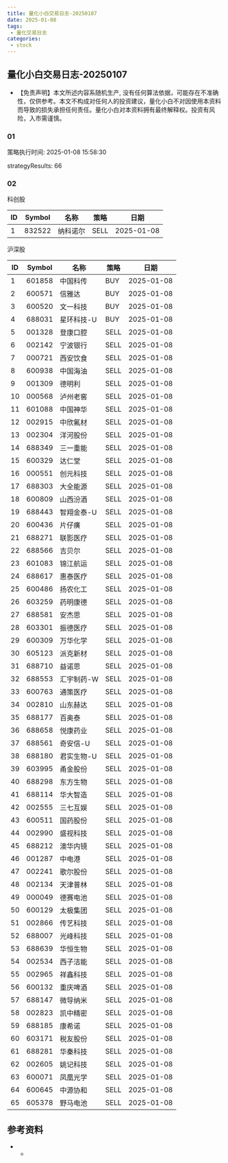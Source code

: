 ```yaml
---
title: 量化小白交易日志-20250107
date: 2025-01-08
tags:
 - 量化交易日志
categories: 
 - stock
---
```


## 量化小白交易日志-20250107
- 【免责声明】本文所述内容系随机生产, 没有任何算法依据，可能存在不准确性，仅供参考。本文不构成对任何人的投资建议，量化小白不对因使用本资料而导致的损失承担任何责任。量化小白对本资料拥有最终解释权。投资有风险，入市需谨慎。

### 01

策略执行时间: 2025-01-08 15:58:30

strategyResults: 66

### 02

科创股

|ID|Symbol|名称|策略|日期|
| ---- | ---- | ---- | ---- | ---- |
|1|832522|纳科诺尔|SELL|2025-01-08|

沪深股

|ID|Symbol|名称|策略|日期|
| ---- | ---- | ---- | ---- | ---- |
|1|601858|中国科传|BUY|2025-01-08|
|2|600571|信雅达|BUY|2025-01-08|
|3|600520|文一科技|BUY|2025-01-08|
|4|688031|星环科技-U|BUY|2025-01-08|
|5|001328|登康口腔|SELL|2025-01-08|
|6|002142|宁波银行|SELL|2025-01-08|
|7|000721|西安饮食|SELL|2025-01-08|
|8|600938|中国海油|SELL|2025-01-08|
|9|001309|德明利|SELL|2025-01-08|
|10|000568|泸州老窖|SELL|2025-01-08|
|11|601088|中国神华|SELL|2025-01-08|
|12|002915|中欣氟材|SELL|2025-01-08|
|13|002304|洋河股份|SELL|2025-01-08|
|14|688349|三一重能|SELL|2025-01-08|
|15|600329|达仁堂|SELL|2025-01-08|
|16|000551|创元科技|SELL|2025-01-08|
|17|688303|大全能源|SELL|2025-01-08|
|18|600809|山西汾酒|SELL|2025-01-08|
|19|688443|智翔金泰-U|SELL|2025-01-08|
|20|600436|片仔癀|SELL|2025-01-08|
|21|688271|联影医疗|SELL|2025-01-08|
|22|688566|吉贝尔|SELL|2025-01-08|
|23|601083|锦江航运|SELL|2025-01-08|
|24|688617|惠泰医疗|SELL|2025-01-08|
|25|600486|扬农化工|SELL|2025-01-08|
|26|603259|药明康德|SELL|2025-01-08|
|27|688581|安杰思|SELL|2025-01-08|
|28|603301|振德医疗|SELL|2025-01-08|
|29|600309|万华化学|SELL|2025-01-08|
|30|605123|派克新材|SELL|2025-01-08|
|31|688710|益诺思|SELL|2025-01-08|
|32|688553|汇宇制药-W|SELL|2025-01-08|
|33|600763|通策医疗|SELL|2025-01-08|
|34|002810|山东赫达|SELL|2025-01-08|
|35|688177|百奥泰|SELL|2025-01-08|
|36|688658|悦康药业|SELL|2025-01-08|
|37|688561|奇安信-U|SELL|2025-01-08|
|38|688180|君实生物-U|SELL|2025-01-08|
|39|603995|甬金股份|SELL|2025-01-08|
|40|688298|东方生物|SELL|2025-01-08|
|41|688114|华大智造|SELL|2025-01-08|
|42|002555|三七互娱|SELL|2025-01-08|
|43|600511|国药股份|SELL|2025-01-08|
|44|002990|盛视科技|SELL|2025-01-08|
|45|688212|澳华内镜|SELL|2025-01-08|
|46|001287|中电港|SELL|2025-01-08|
|47|002241|歌尔股份|SELL|2025-01-08|
|48|002134|天津普林|SELL|2025-01-08|
|49|000049|德赛电池|SELL|2025-01-08|
|50|600129|太极集团|SELL|2025-01-08|
|51|002866|传艺科技|SELL|2025-01-08|
|52|688007|光峰科技|SELL|2025-01-08|
|53|688639|华恒生物|SELL|2025-01-08|
|54|002534|西子洁能|SELL|2025-01-08|
|55|002965|祥鑫科技|SELL|2025-01-08|
|56|600132|重庆啤酒|SELL|2025-01-08|
|57|688147|微导纳米|SELL|2025-01-08|
|58|002823|凯中精密|SELL|2025-01-08|
|59|688185|康希诺|SELL|2025-01-08|
|60|603171|税友股份|SELL|2025-01-08|
|61|688281|华秦科技|SELL|2025-01-08|
|62|002605|姚记科技|SELL|2025-01-08|
|63|600071|凤凰光学|SELL|2025-01-08|
|64|600645|中源协和|SELL|2025-01-08|
|65|605378|野马电池|SELL|2025-01-08|

## 参考资料

- -